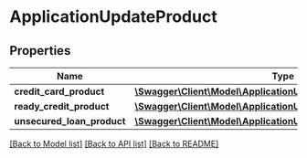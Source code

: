 # ApplicationUpdateProduct

## Properties
Name | Type | Description | Notes
------------ | ------------- | ------------- | -------------
**credit_card_product** | [**\Swagger\Client\Model\ApplicationUpdateCreditCardProduct**](ApplicationUpdateCreditCardProduct.md) |  | [optional] 
**ready_credit_product** | [**\Swagger\Client\Model\ApplicationUpdateReadyCreditProduct**](ApplicationUpdateReadyCreditProduct.md) |  | [optional] 
**unsecured_loan_product** | [**\Swagger\Client\Model\ApplicationUpdateUnsecuredLoanProduct**](ApplicationUpdateUnsecuredLoanProduct.md) |  | [optional] 

[[Back to Model list]](../../README.md#documentation-for-models) [[Back to API list]](../../README.md#documentation-for-api-endpoints) [[Back to README]](../../README.md)

